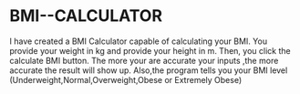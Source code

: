 # BMI--CALCULATOR
I have created a BMI Calculator capable of calculating your BMI. You provide your weight in kg and provide your height in m. 
Then, you click the calculate BMI button. The more your are accurate your inputs ,the more accurate the result will show up. 
Also,the program tells you your BMI level (Underweight,Normal,Overweight,Obese or Extremely Obese) 
